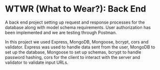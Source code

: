 # WTWR (What to Wear?): Back End

A back end project setting up request and response processes for the database along with model schema requirements. User authorization has been implemented and we are testing through Postman.

In this project we used Express, MongoDB, Mongoose, bcrypt, cors and validator.
Express was used to handle data sent from the user, MongoDB to set up the database, Mongoose to set up schemas, bcrypt to handle password hashing, cors for the client to interact with the server and validator to validate input URLs.
